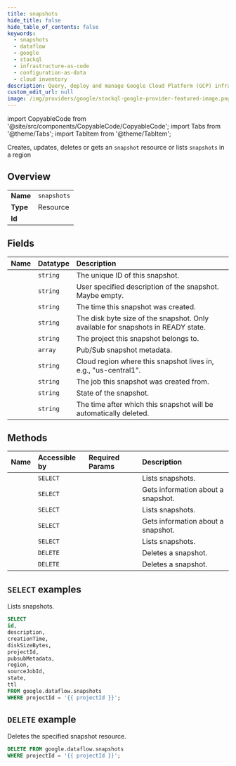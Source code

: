 ```yaml
---
title: snapshots
hide_title: false
hide_table_of_contents: false
keywords:
  - snapshots
  - dataflow
  - google
  - stackql
  - infrastructure-as-code
  - configuration-as-data
  - cloud inventory
description: Query, deploy and manage Google Cloud Platform (GCP) infrastructure and resources using SQL
custom_edit_url: null
image: /img/providers/google/stackql-google-provider-featured-image.png
---
```


import CopyableCode from '@site/src/components/CopyableCode/CopyableCode';
import Tabs from '@theme/Tabs';
import TabItem from '@theme/TabItem';

Creates, updates, deletes or gets an <code>snapshot</code> resource or lists <code>snapshots</code> in a region

## Overview
<table><tbody>
<tr><td><b>Name</b></td><td><code>snapshots</code></td></tr>
<tr><td><b>Type</b></td><td>Resource</td></tr>
<tr><td><b>Id</b></td><td><CopyableCode code="google.dataflow.snapshots" /></td></tr>
</tbody></table>

## Fields
| Name | Datatype | Description |
|:-----|:---------|:------------|
| <CopyableCode code="id" /> | `string` | The unique ID of this snapshot. |
| <CopyableCode code="description" /> | `string` | User specified description of the snapshot. Maybe empty. |
| <CopyableCode code="creationTime" /> | `string` | The time this snapshot was created. |
| <CopyableCode code="diskSizeBytes" /> | `string` | The disk byte size of the snapshot. Only available for snapshots in READY state. |
| <CopyableCode code="projectId" /> | `string` | The project this snapshot belongs to. |
| <CopyableCode code="pubsubMetadata" /> | `array` | Pub/Sub snapshot metadata. |
| <CopyableCode code="region" /> | `string` | Cloud region where this snapshot lives in, e.g., "us-central1". |
| <CopyableCode code="sourceJobId" /> | `string` | The job this snapshot was created from. |
| <CopyableCode code="state" /> | `string` | State of the snapshot. |
| <CopyableCode code="ttl" /> | `string` | The time after which this snapshot will be automatically deleted. |

## Methods
| Name | Accessible by | Required Params | Description |
|:-----|:--------------|:----------------|:------------|
| <CopyableCode code="projects_locations_jobs_snapshots_list" /> | `SELECT` | <CopyableCode code="jobId, location, projectId" /> | Lists snapshots. |
| <CopyableCode code="projects_locations_snapshots_get" /> | `SELECT` | <CopyableCode code="location, projectId, snapshotId" /> | Gets information about a snapshot. |
| <CopyableCode code="projects_locations_snapshots_list" /> | `SELECT` | <CopyableCode code="location, projectId" /> | Lists snapshots. |
| <CopyableCode code="projects_snapshots_get" /> | `SELECT` | <CopyableCode code="projectId, snapshotId" /> | Gets information about a snapshot. |
| <CopyableCode code="projects_snapshots_list" /> | `SELECT` | <CopyableCode code="projectId" /> | Lists snapshots. |
| <CopyableCode code="projects_delete_snapshots" /> | `DELETE` | <CopyableCode code="projectId" /> | Deletes a snapshot. |
| <CopyableCode code="projects_locations_snapshots_delete" /> | `DELETE` | <CopyableCode code="location, projectId, snapshotId" /> | Deletes a snapshot. |

## `SELECT` examples

Lists snapshots.

```sql
SELECT
id,
description,
creationTime,
diskSizeBytes,
projectId,
pubsubMetadata,
region,
sourceJobId,
state,
ttl
FROM google.dataflow.snapshots
WHERE projectId = '{{ projectId }}'; 
```

## `DELETE` example

Deletes the specified snapshot resource.

```sql
DELETE FROM google.dataflow.snapshots
WHERE projectId = '{{ projectId }}';
```

